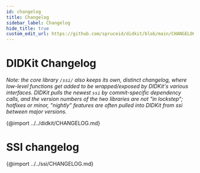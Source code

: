 ```yaml
---
id: changelog
title: Changelog
sidebar_label: Changelog
hide_title: true
custom_edit_url: https://github.com/spruceid/didkit/blob/main/CHANGELOG.md
---
```


# DIDKit Changelog

*Note: the core library `/ssi/` also keeps its own, distinct changelog, where
low-level functions get added to be wrapped/exposed by DIDKit's various
interfaces. DIDKit pulls the newest `ssi` by commit-specific dependency calls,
and the version numbers of the two libraries are not "in lockstep"; hotfixes or
minor, "nightly" features are often pulled into DIDKit from ssi between major
versions.*

{@import ../../didkit/CHANGELOG.md}

# SSI changelog

{@import ../../ssi/CHANGELOG.md}